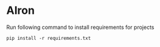 # AIron

Run following command to install requirements for projects

`pip install -r requirements.txt`